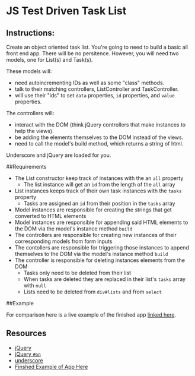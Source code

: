 # JS Test Driven Task List
## Instructions:

Create an object oriented task list.  You're going to need to build a basic all front end app.  There will be no persitence.  However, you will need two models, one for List(s) and Task(s).  

These models will:
- need autoincrementing IDs as well as some "class" methods. 
- talk to their matching controllers, ListController and TaskController.
- will use their "ids" to set `data` properties, `id` properties, and `value` properties.

The controllers will:
- interact with the DOM (think jQuery controllers that make instances to help the views).  
- be adding the elements themselves to the DOM instead of the views.  
- need to call the model's build method, which returns a string of html.

Underscore and jQuery are loaded for you.

##Requirements

- The List constructor keep track of instances with the an `all` property
  * The list instance will get an `id` from the length of the `all` array
- List instances keeps track of their own task instances with the `tasks` property
  * Tasks are assigned an `id` from their position in the `tasks` array
- Model instances are responsible for creating the strings that get converted to HTML elements
- Model instances are responsible for appending said HTML elements to the DOM via the model's instance method `build`
- The controllers are responsible for creating new instances of their corresponding models from form inputs
- The contollers are responsible for triggering those instances to append themselves to the DOM via the model's instance method `build`
- The controller is responsible for deleting instances elements from the DOM
  * Tasks only need to be deleted from their list
  * When tasks are deleted they are replaced in their list's `tasks` array with `null`
  * Lists need to be deleted from `div#lists` and from `select`

##Example

For comparison here is a live example of the finished app [linked here](http://learn-co-curriculum.github.io/web-js-oo-task-list/).

## Resources
 * [jQuery](http://jquery.com/)
 * [jQuery `#on`](http://api.jquery.com/on/)
 * [underscore](http://underscorejs.org/)
 * [Finshed Example of App Here](http://learn-co-curriculum.github.io/web-js-oo-task-list/)
